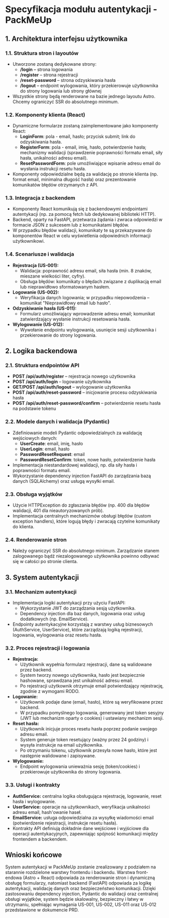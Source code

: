 # Specyfikacja modułu autentykacji - PackMeUp

## 1. Architektura interfejsu użytkownika

### 1.1. Struktura stron i layoutów
- Utworzone zostaną dedykowane strony:
  - **/login** – strona logowania
  - **/register** – strona rejestracji
  - **/reset-password** – strona odzyskiwania hasła
  - **/logout** – endpoint wylogowania, który przekierowuje użytkownika do strony logowania lub strony głównej
- Wszystkie strony będą renderowane na bazie jednego layoutu Astro. Chcemy ograniczyć SSR do absolutnego minimum.

### 1.2. Komponenty klienta (React)
- Dynamiczne formularze zostaną zaimplementowane jako komponenty React:
  - **LoginForm**: pola - email, hasło; przycisk submit; link do odzyskiwania hasła.
  - **RegisterForm**: pola - email, imię, hasło, potwierdzenie hasła; mechanizmy walidacji (sprawdzenie poprawności formatu email, siły hasła, unikalności adresu email).
  - **ResetPasswordForm**: pole umożliwiające wpisanie adresu email do wysłania instrukcji resetu hasła.
- Komponenty odpowiedzialne będą za walidację po stronie klienta (np. format email, minimalna długość hasła) oraz prezentowanie komunikatów błędów otrzymanych z API.

### 1.3. Integracja z backendem
- Komponenty React komunikują się z backendowymi endpointami autentykacji (np. za pomocą fetch lub dedykowanej biblioteki HTTP).
- Backend, oparty na FastAPI, przetwarza żądania i zwraca odpowiedzi w formacie JSON z sukcesem lub z komunikatami błędów.
- W przypadku błędów walidacji, komunikaty te są przekazywane do komponentów React w celu wyświetlenia odpowiednich informacji użytkownikowi.

### 1.4. Scenariusze i walidacja
- **Rejestracja (US-001):**
  - Walidacja: poprawność adresu email, siła hasła (min. 8 znaków, mieszane wielkości liter, cyfry).
  - Obsługa błędów: komunikaty o błędach związane z duplikacją email lub nieprawidłowo sformatowanym hasłem.
- **Logowanie (US-002):**
  - Weryfikacja danych logowania; w przypadku niepowodzenia – komunikat "Nieprawidłowy email lub hasło".
- **Odzyskiwanie hasła (US-011):**
  - Formularz umożliwiający wprowadzenie adresu email; komunikat zatwierdzający wysłanie instrukcji resetowania hasła.
- **Wylogowanie (US-012):**
  - Wywołanie endpointu wylogowania, usunięcie sesji użytkownika i przekierowanie do strony logowania.

## 2. Logika backendowa

### 2.1. Struktura endpointów API
- **POST /api/auth/register** – rejestracja nowego użytkownika
- **POST /api/auth/login** – logowanie użytkownika
- **GET/POST /api/auth/logout** – wylogowanie użytkownika
- **POST /api/auth/reset-password** – inicjowanie procesu odzyskiwania hasła
- **POST /api/auth/reset-password/confirm** – potwierdzenie resetu hasła na podstawie tokenu

### 2.2. Modele danych i walidacja (Pydantic)
- Zdefiniowanie modeli Pydantic odpowiedzialnych za walidację wejściowych danych:
  - **UserCreate**: email, imię, hasło
  - **UserLogin**: email, hasło
  - **PasswordResetRequest**: email
  - **PasswordResetConfirm**: token, nowe hasło, potwierdzenie hasła
- Implementacja niestandardowej walidacji, np. dla siły hasła i poprawności formatu email.
- Wykorzystanie dependency injection FastAPI do zarządzania bazą danych (SQLAlchemy) oraz usługą wysyłki email.

### 2.3. Obsługa wyjątków
- Użycie HTTPException do zgłaszania błędów (np. 400 dla błędów walidacji, 401 dla nieautoryzowanych prób).
- Implementacja centralnych mechanizmów obsługi błędów (custom exception handlers), które logują błędy i zwracają czytelne komunikaty do klienta.

### 2.4. Renderowanie stron
- Należy ograniczyć SSR do absolutnego minimum. Zarządzanie stanem zalogowanego bądź niezalogowanego użytkownika powinno odbywać się w całości po stronie clienta.

## 3. System autentykacji

### 3.1. Mechanizm autentykacji
- Implementacja logiki autentykacji przy użyciu FastAPI:
  - Wykorzystanie JWT do zarządzania sesją użytkownika.
  - Dependency injection dla baz danych, logowania oraz usług dodatkowych (np. EmailService).
- Endpointy autentykacyjne korzystają z warstwy usług biznesowych (AuthService, UserService), które zarządzają logiką rejestracji, logowania, wylogowania oraz resetu hasła.

### 3.2. Proces rejestracji i logowania
- **Rejestracja:**
  - Użytkownik wypełnia formularz rejestracji, dane są walidowane przez backend.
  - System tworzy nowego użytkownika, hasło jest bezpiecznie hashowane, sprawdzana jest unikalność adresu email.
  - Po rejestracji użytkownik otrzymuje email potwierdzający rejestrację, zgodnie z wymogami RODO.
- **Logowanie:**
  - Użytkownik podaje dane (email, hasło), które są weryfikowane przez backend.
  - W przypadku pomyślnego logowania, generowany jest token sesyjny (JWT lub mechanizm oparty o cookies) i ustawiany mechanizm sesji.
- **Reset hasła:**
  - Użytkownik inicjuje proces resetu hasła poprzez podanie swojego adresu email.
  - System generuje token resetujący (ważny przez 24 godziny) i wysyła instrukcje na email użytkownika.
  - Po otrzymaniu tokenu, użytkownik przesyła nowe hasło, które jest następnie walidowane i zapisywane.
- **Wylogowanie:**
  - Endpoint wylogowania unieważnia sesję (token/cookies) i przekierowuje użytkownika do strony logowania.

### 3.3. Usługi i kontrakty
- **AuthService:** centralna logika obsługująca rejestrację, logowanie, reset hasła i wylogowanie.
- **UserService:** operacje na użytkownikach, weryfikacja unikalności adresu email, hash'owanie haseł.
- **EmailService:** usługa odpowiedzialna za wysyłkę wiadomości email (potwierdzenie rejestracji, instrukcje resetu hasła).
- Kontrakty API definiują dokładnie dane wejściowe i wyjściowe dla operacji autentykacyjnych, zapewniając spójność komunikacji między frontendem a backendem.

## Wnioski końcowe

System autentykacji w PackMeUp zostanie zrealizowany z podziałem na starannie rozdzielone warstwy frontendu i backendu. Warstwa front-endowa (Astro + React) odpowiada za renderowanie stron i dynamiczną obsługę formularzy, natomiast backend (FastAPI) odpowiada za logikę autentykacji, walidację danych oraz bezpieczeństwo komunikacji. Dzięki zastosowaniu dependency injection, Pydantic do walidacji oraz centralnej obsługi wyjątków, system będzie skalowalny, bezpieczny i łatwy w utrzymaniu, spełniając wymagania US-001, US-002, US-011 oraz US-012 przedstawione w dokumencie PRD. 